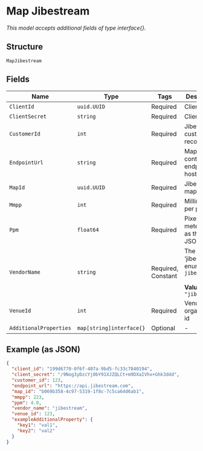 
# Map Jibestream

*This model accepts additional fields of type interface{}.*

## Structure

`MapJibestream`

## Fields

| Name | Type | Tags | Description |
|  --- | --- | --- | --- |
| `ClientId` | `uuid.UUID` | Required | Client id |
| `ClientSecret` | `string` | Required | Client secret |
| `CustomerId` | `int` | Required | Jibestream customer record id |
| `EndpointUrl` | `string` | Required | Map contents endpoint host |
| `MapId` | `uuid.UUID` | Required | Jibestream map id |
| `Mmpp` | `int` | Required | Millimeter per pixel |
| `Ppm` | `float64` | Required | Pixel per meter, same as the map JSON value. |
| `VendorName` | `string` | Required, Constant | The vendor ‘jibestream’. enum: `jibestream`<br><br>**Value**: `"jibestream"` |
| `VenueId` | `int` | Required | Venue or organization id |
| `AdditionalProperties` | `map[string]interface{}` | Optional | - |

## Example (as JSON)

```json
{
  "client_id": "199d6770-0f6f-407a-9bd5-fc33c7840194",
  "client_secret": "/9Nog3yDzcYj0bY91XJZQLCt+m9DXaIVhx+Ghk3ddd",
  "customer_id": 123,
  "endpoint_url": "https://api.jibestream.com",
  "map_id": "b069b358-4c97-5319-1f8c-7c5ca64d6ab1",
  "mmpp": 223,
  "ppm": 4.0,
  "vendor_name": "jibestream",
  "venue_id": 123,
  "exampleAdditionalProperty": {
    "key1": "val1",
    "key2": "val2"
  }
}
```


